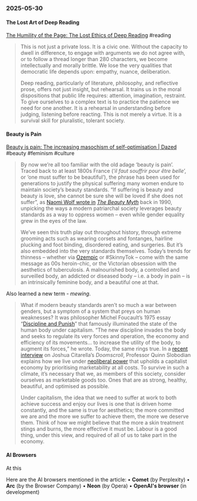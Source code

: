 ### 2025-05-30
#### The Lost Art of Deep Reading
[The Humility of the Page: The Lost Ethics of Deep Reading](https://carlhendrick.substack.com/p/the-humility-of-the-page-the-lost) #reading 

> This is not just a private loss. It is a civic one. Without the capacity to dwell in difference, to engage with arguments we do not agree with, or to follow a thread longer than 280 characters, we become intellectually and morally brittle. We lose the very qualities that democratic life depends upon: empathy, nuance, deliberation.
> 
> Deep reading, particularly of literature, philosophy, and reflective prose, offers not just insight, but rehearsal. It trains us in the moral dispositions that public life requires: attention, imagination, restraint. To give ourselves to a complex text is to practice the patience we need for one another. It is a rehearsal in understanding before judging, listening before reacting. This is not merely a virtue. It is a survival skill for pluralistic, tolerant society.

#### Beauty is Pain
[Beauty is pain: The increasing masochism of self-optimisation \| Dazed](https://www.dazeddigital.com/beauty/article/66918/1/beauty-is-pain-the-increasing-masochism-of-self-optimisation) #beauty #feminism #culture 

> By now we’re all too familiar with the old adage ‘beauty is pain’. Traced back to at least 1800s France (‘_il faut souffrir pour être belle_’, or ‘one must suffer to be beautiful’), the phrase has been used for generations to justify the physical suffering many women endure to maintain society’s beauty standards. “If suffering is beauty and beauty is love, she cannot be sure she will be loved if she does not suffer”, as [Naomi Wolf wrote in](https://www.dazeddigital.com/beauty/article/45639/1/30-years-on-from-the-beauty-myth-we-ask-naomi-wolf-whats-changed) [_The Beauty Myth_](https://www.dazeddigital.com/beauty/article/45639/1/30-years-on-from-the-beauty-myth-we-ask-naomi-wolf-whats-changed) back in 1990, unpicking the ways a modern patriarchal society leverages beauty standards as a way to oppress women – even while gender equality grew in the eyes of the law.
> 
> We’ve seen this truth play out throughout history, through extreme grooming acts such as wearing corsets and fontanges, hairline plucking and foot binding, disordered eating, and surgeries. But it’s also embedded into the very standards themselves. Today’s trends for thinness – whether via [Ozempic](https://www.dazeddigital.com/ozempic) or #SkinnyTok – come with the same message as 00s heroin-chic, or the Victorian obsession with the aesthetics of tuberculosis. A malnourished body, a controlled and surveilled body, an addicted or diseased body – i.e. a body in pain – is an intrinsically feminine body, and a beautiful one at that.

Also learned a new term - *mewing*.

> What if modern beauty standards aren’t so much a war between genders, but a symptom of a system that preys on human weaknesses? It was philosopher Michel Foucault’s 1975 essay “[Discipline and Punish](https://monoskop.org/images/4/43/Foucault_Michel_Discipline_and_Punish_The_Birth_of_the_Prison_1977_1995.pdf)” that famously illuminated the state of the human body under capitalism. “The new discipline invades the body and seeks to regulate its very forces and operation, the economy and efficiency of its movements… to increase the utility of the body, to augment its forces,” he wrote. Today, the same rings true. In a [recent interview](https://www.youtube.com/watch?v=SiBJeLrIoes) on Joshua Citarella’s _Doomscroll_, Professor Quinn Slobodian explains how we live under [neoliberal power](https://www.dazeddigital.com/artsandculture/article/943/1/daniel-monk-on-the-dreamworlds-of-neoliberalism) that upholds a capitalist economy by prioritising marketability at all costs. To survive in such a climate, it’s necessary that we, as members of this society, consider ourselves as marketable goods too. Ones that are as strong, healthy, beautiful, and optimised as possible.
> 
> Under capitalism, the idea that we need to suffer at work to both achieve success and enjoy our lives is one that is driven home constantly, and the same is true for aesthetics; the more committed we are and the more we suffer to achieve them, the more we deserve them. Think of how we might believe that the more a skin treatment stings and burns, the more effective it must be. Labour is a good thing, under this view, and required of all of us to take part in the economy.

#### AI Browsers

At this 

Here are the AI browsers mentioned in the article:
• **Comet** (by Perplexity)
• **Arc** (by the Browser Company)
• **Neon** (by Opera)
• **OpenAI's browser** (in development)